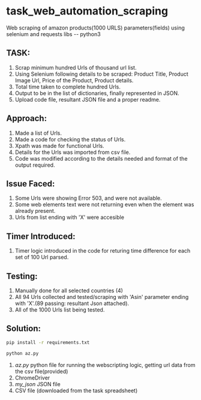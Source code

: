 # task_web_automation_scraping
Web scraping of amazon products(1000 URLS) parameters(fields) using selenium and requests libs -- python3

## TASK:
1. Scrap minimum hundred Urls of thousand url list.
2. Using Selenium following details to be scraped:
Product Title, Product Image Url, Price of the Product, Product details.
3. Total time taken to complete hundred Urls.
4. Output to be in the list of dictionaries, finally represented in JSON.
5. Upload code file, resultant JSON file and a proper readme.

## Approach:
1. Made a list of Urls.
2. Made a code for checking the status of Urls.
3. Xpath was made for functional Urls.
4. Details for the Urls was imported from csv file.
5. Code was modified according to the details needed and format of the output required.

## Issue Faced:
1. Some Urls were showing Error 503, and were not available.
2. Some web elements text were not returning even when the element was already present.
3. Urls from list ending with 'X' were accesible

## Timer Introduced:
1. Timer logic introduced in the code for returing time difference for each set of 100 Url parsed.

## Testing: 
1. Manually done for all selected countries (4)
2. All 94 Urls collected and tested/scraping with 'Asin' parameter ending with 'X'.(89 passing: resultant Json attached).
3. All of the 1000 Urls list being tested.

## Solution:
```bash
pip install -r requirements.txt
```

```bash
python az.py
```
1. *az.py* python file for running the webscripting logic, getting url data from the csv file(provided)
2. ChromeDriver
3. *my_json* JSON file
4. CSV file (downloaded from the task spreadsheet)
